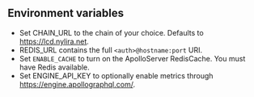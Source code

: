 ## Environment variables

- Set CHAIN_URL to the chain of your choice. Defaults to https://lcd.nylira.net.
- REDIS_URL contains the full `<auth>@hostname:port` URI.
- Set `ENABLE_CACHE` to turn on the ApolloServer RedisCache. You must have Redis available.
- Set ENGINE_API_KEY to optionally enable metrics through https://engine.apollographql.com/. 
